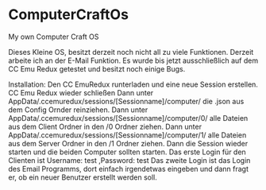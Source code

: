 # ComputerCraftOs
My own Computer Craft OS

Dieses Kleine OS, besitzt derzeit noch nicht all zu viele Funktionen.
Derzeit arbeite ich an der E-Mail Funktion.
Es wurde bis jetzt ausschließlich auf dem CC Emu Redux getestet und besitzt noch einige Bugs.


Installation:
Den CC EmuRedux runterladen und eine neue Session erstellen.
CC Emu Redux wieder schließen
Dann unter AppData/.ccemuredux/sessions/[Sessionname]/computer/ die .json aus dem Config Ornder reinziehen.
Dann unter AppData/.ccemuredux/sessions/[Sessionname]/computer/0/ alle Dateien aus dem Client Ordner in den /0 Ordner ziehen.
Dann unter AppData/.ccemuredux/sessions/[Sessionname]/computer/1/ alle Dateien aus dem Server Ordner in den /1 Ordner ziehen.
Dann die Session wieder starten und die beiden Computer sollten starten.
Das erste Login für den Clienten ist Username: test ,Password: test
Das zweite Login ist das Login des Email Programms, dort einfach irgendetwas eingeben und dann fragt er, ob ein neuer Benutzer erstellt werden soll.
